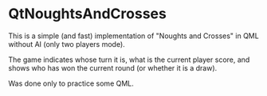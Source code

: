 # QtNoughtsAndCrosses
This is a simple (and fast) implementation of "Noughts and Crosses" in QML without AI (only two players mode).  
  
The game indicates whose turn it is, what is the current player score, and shows who has won the current round (or whether it is a draw).   
  
Was done only to practice some QML.  
